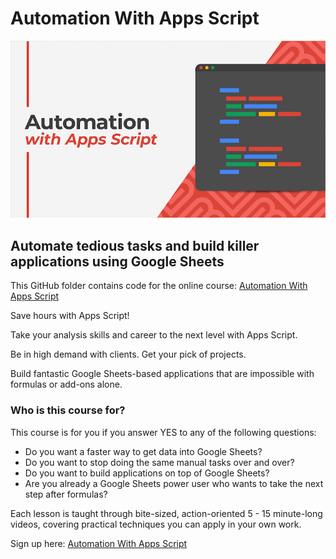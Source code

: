 # Automation With Apps Script

![Automation With Apps Script](https://github.com/benlcollins/automationWithAppsScript/blob/main/AppsScript_Automation_800.jpg)

## Automate tedious tasks and build killer applications using Google Sheets

This GitHub folder contains code for the online course: [Automation With Apps Script](https://courses.benlcollins.com/p/automation-with-apps-script-master/)

Save hours with Apps Script!

Take your analysis skills and career to the next level with Apps Script.

Be in high demand with clients. Get your pick of projects. 

Build fantastic Google Sheets-based applications that are impossible with formulas or add-ons alone.

### Who is this course for?

This course is for you if you answer YES to any of the following questions:

* Do you want a faster way to get data into Google Sheets?
* Do you want to stop doing the same manual tasks over and over?
* Do you want to build applications on top of Google Sheets?
* Are you already a Google Sheets power user who wants to take the next step after formulas?

Each lesson is taught through bite-sized, action-oriented 5 - 15 minute-long videos, covering practical techniques you can apply in your own work.

Sign up here: [Automation With Apps Script](https://courses.benlcollins.com/p/automation-with-apps-script-master/)
